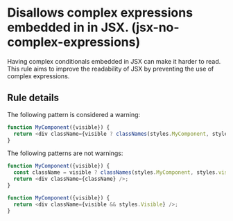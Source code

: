 # Disallows complex expressions embedded in in JSX. (jsx-no-complex-expressions)

Having complex conditionals embedded in JSX can make it harder to read. This rule aims to improve the readability of JSX by preventing the use of complex expressions.

## Rule details

The following pattern is considered a warning:

```js
function MyComponent({visible}) {
  return <div className={visible ? classNames(styles.MyComponent, styles.visible) : styles.Hidden} />;
}
```

The following patterns are not warnings:

```js
function MyComponent({visible}) {
  const className = visible ? classNames(styles.MyComponent, styles.visible) : styles.Hidden;
  return <div className={className} />;
}

function MyComponent({visible}) {
  return <div className={visible && styles.Visible} />;
}
```
